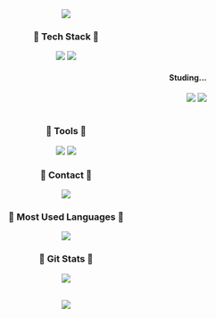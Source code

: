 <div align="center">

  <img src="https://capsule-render.vercel.app/api?type=waving&color=black&height=160&section=header&text=shdudtj&fontSize=40" />
  
<div align="center">
    <h3>🩶 Tech Stack 🩶</h3>
  	<img src="https://img.shields.io/badge/HTML5-E34F26?style=flat&logo=HTML5&logoColor=white" />
  	<img src="https://img.shields.io/badge/CSS3-1572B6?style=flat&logo=CSS3&logoColor=white" />
      <div align="right">
        <h4> Studing... </h4>
        <img src="https://img.shields.io/badge/Python-3776AB?style=flat&logo=Python&logoColor=white" />
        <img src="https://img.shields.io/badge/JavaScript-F7DF1E?style=flat&logo=JavaScript&logoColor=white" />
      </div> 
  
<br>
    <h3>🩶 Tools 🩶</h3>
    <img src="https://img.shields.io/badge/Eclipse IDE-2C2255?style=flat&logo=Eclipse IDE&logoColor=white" />
    <img src="https://img.shields.io/badge/Visual Studio Code-007ACC?style=flat&logo=Visual Studio Code&logoColor=white" />
<br>
    <h3>🩶 Contact 🩶</h3>
    <img src="https://img.shields.io/badge/Gmail-EA4335?style=flat&logo=Gmail&logoColor=white" />
  
</div>

  <h3>🩶 Most Used Languages 🩶</h3>
  <img src="https://github-readme-stats.vercel.app/api/top-langs/?username=shdudtj&layout=compact">
  
<br>

 <h3>🩶 Git Stats 🩶</h3>
 <img src="https://github-readme-stats.vercel.app/api?username=shdudtj&show_icons=true">

<br>
<br>

<a href="https://hits.seeyoufarm.com"><img src="https://hits.seeyoufarm.com/api/count/incr/badge.svg?url=https%3A%2F%2Fgithub.com%2Fshdudtj%2Fhit-counter&count_bg=%23000000&title_bg=%23000000&icon=&icon_color=%23FFFFFF&title=hits&edge_flat=false"/></a>

</div>
